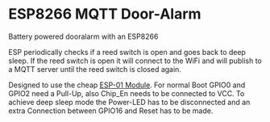 # ESP8266 MQTT Door-Alarm
Battery powered dooralarm with an ESP8266

ESP periodically checks if a reed switch is open and goes back to deep sleep. If the reed switch is open it will connect to the WiFi and will publish to a MQTT server until the reed switch is closed again.

Designed to use the cheap [ESP-01 Module](https://github.com/esp8266/esp8266-wiki/wiki/Hardware_versions#esp-01-versions-1-and-2). For normal Boot GPIO0 and GPIO2 need a Pull-Up, also Chip_En needs to be connected to VCC.
To achieve deep sleep mode the Power-LED has to be disconnected and an extra Connection between GPIO16 and Reset has to be made.
